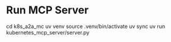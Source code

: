 
# Run MCP Server 

cd k8s_a2a_mc
uv venv
source .venv/bin/activate
uv sync
uv run kubernetes_mcp_server/server.py